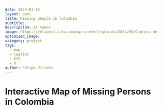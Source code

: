 ```yaml
---
date: 2024-01-15
layout: post
title: Missing people in Colombia 
subtitle: 
description: Sí vamos
image: https://felipevillota.com/wp-content/uploads/2024/05/Captura-de-pantalla-548.png
optimized_image: 
category: project
tags:
  - map
  - leaflet
  - GIS
  - R
author: Felipe Villota 
---
```


<!DOCTYPE html>
<html lang="en">
<head>
    <meta charset="UTF-8">
    <meta name="viewport" content="width=device-width, initial-scale=1.0">
    <title>Interactive Map</title>
</head>
<body>
    <h1>Interactive Map of Missing Persons in Colombia</h1>
    <object data="https://rpubs.com/FelipeVillota/map_missing_col" width="100%" height="600px"></object>
</body>
</html>

